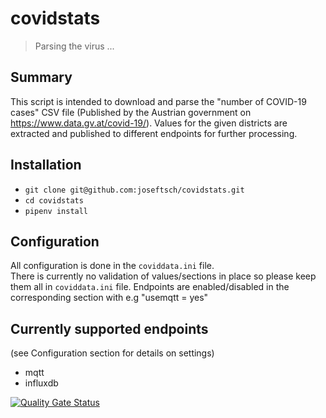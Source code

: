 # covidstats
> Parsing the virus ...
## Summary
This script is intended to download and parse the "number of COVID-19 cases" CSV file (Published by the Austrian government on https://www.data.gv.at/covid-19/). Values for the given districts are extracted and published to different endpoints for further processing.
## Installation
* `git clone git@github.com:joseftsch/covidstats.git`
* `cd covidstats`
* `pipenv install`
## Configuration
All configuration is done in the `coviddata.ini` file.<br>There is currently no validation of values/sections in place so please keep them all in `coviddata.ini` file.
Endpoints are enabled/disabled in the corresponding section with e.g "usemqtt = yes"
## Currently supported endpoints
(see Configuration section for details on settings)
* mqtt
* influxdb

[![Quality Gate Status](https://sonarcloud.io/api/project_badges/measure?project=joseftsch_covidstats&metric=alert_status)](https://sonarcloud.io/dashboard?id=joseftsch_covidstats)
